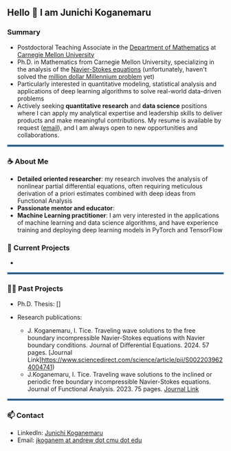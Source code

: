<div id="toc">
  <ul style="list-style: none">
    <summary>
      <h2>
      Hello 👋 I am Junichi Koganemaru
      </h2>
    </summary>
  </ul>
</div>

### Summary

* Postdoctoral Teaching Associate in the [Department of Mathematics](https://www.cmu.edu/math/index.html) at [Carnegie Mellon University](https://www.cmu.edu/)
* Ph.D. in Mathematics from Carnegie Mellon University, specializing in the analysis of the [Navier-Stokes equations](https://en.wikipedia.org/wiki/Navier%E2%80%93Stokes_equations) (unfortunately, haven't solved the [million dollar Millennium problem](https://en.wikipedia.org/wiki/Navier%E2%80%93Stokes_existence_and_smoothness) yet)
* Particularly interested in quantitative modeling, statistical analysis and applications of deep learning algorithms to solve real-world data-driven problems 
* Actively seeking **quantitative research** and **data science** positions where I can apply my analytical expertise and leadership skills to deliver products and make meaningful contributions. My resume is available by request ([email](mailto:jkoganem@gmail.com)), and I am always open to new opportunities and collaborations. 

<hr style="border:2px solid #4682b4">

### ☕ About Me

* **Detailed oriented researcher**: my research involves the analysis of nonlinear partial differential equations, often requiring meticulous derivation of a priori estimates combined with deep ideas from Functional Analysis 
* **Passionate mentor and educator**:  
* **Machine Learning practitioner**: I am very interested in the applications of machine learning and data science algorithms, and have experience training and deploying deep learning models in PyTorch and TensorFlow

### 🤔 Current Projects

* 


<hr style="border:2px solid #4682b4">

### 🧑‍🏫 Past Projects

* Ph.D. Thesis: []

* Research publications:
    * J. Koganemaru, I. Tice. Traveling wave solutions to the free boundary incompressible Navier-Stokes equations with Navier boundary conditions. Journal of Differential Equations. 2024. 57 pages. [Journal Link]https://www.sciencedirect.com/science/article/pii/S0022039624004741)
    * J.Koganemaru, I. Tice. Traveling wave solutions to the inclined or periodic free boundary incompressible Navier-Stokes equations. Journal of Functional Analysis. 2023. 75 pages. [Journal Link](https://www.sciencedirect.com/science/article/pii/S0022123623002148)

<hr style="border:2px solid #4682b4">

### 📫 Contact 

* LinkedIn: [Junichi Koganemaru](https://www.linkedin.com/in/junichi-koganemaru/)
* Email: [jkoganem at andrew dot cmu dot edu](mailto:jkoganem@andrew.cmu.edu)



<!-- 

<hr style="border:2px solid #4682b4">

## 🤔 Current Projects 


<!--
**jkoganem/jkoganem** is a ✨ _special_ ✨ repository because its `README.md` (this file) appears on your GitHub profile.

Here are some ideas to get you started:

- 🔭 I’m currently working on ...
- 🌱 I’m currently learning ...
- 👯 I’m looking to collaborate on ...
- 🤔 I’m looking for help with ...
- 💬 Ask me about ...
- 
- 😄 Pronouns: ...
- ⚡ Fun fact: ...
-->

<!-- 

## 📫 How to reach me: ... --> 